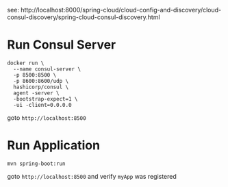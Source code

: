 see: http://localhost:8000/spring-cloud/cloud-config-and-discovery/cloud-consul-discovery/spring-cloud-consul-discovery.html

# Run Consul Server
```shell
docker run \ 
  --name consul-server \
  -p 8500:8500 \ 
  -p 8600:8600/udp \ 
  hashicorp/consul \ 
  agent -server \ 
  -bootstrap-expect=1 \ 
  -ui -client=0.0.0.0
```

goto `http://localhost:8500`

# Run Application
```shell
mvn spring-boot:run
```

goto `http://localhost:8500` and verify `myApp` was registered